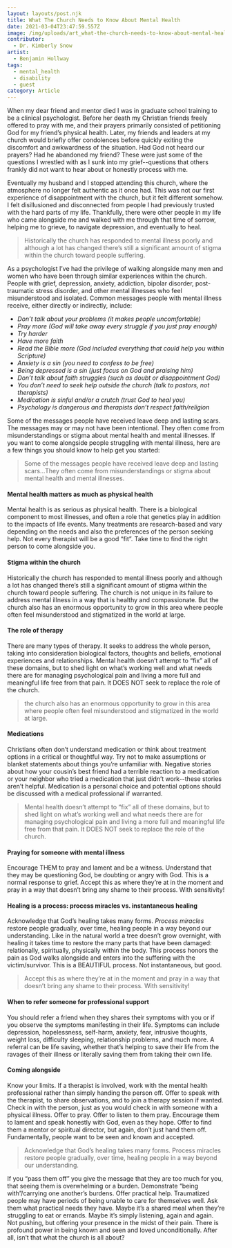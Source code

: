 ```yaml
---
layout: layouts/post.njk
title: What The Church Needs to Know About Mental Health
date: 2021-03-04T23:47:59.557Z
image: /img/uploads/art_what-the-church-needs-to-know-about-mental-health.jpg
contributor:
  - Dr. Kimberly Snow
artist:
  - Benjamin Hollway
tags:
  - mental_health
  - disability
  - guest
category: Article
---
```

When my dear friend and mentor died I was in graduate school training to be a clinical psychologist. Before her death my Christian friends freely offered to pray with me, and their prayers primarily consisted of petitioning God for my friend’s physical health. Later, my friends and leaders at my church would briefly offer condolences before quickly exiting the discomfort and awkwardness of the situation. Had God not heard our prayers? Had he abandoned my friend? These were just some of the questions I wrestled with as I sunk into my grief--questions that others frankly did not want to hear about or honestly process with me. 

Eventually my husband and I stopped attending this church, where the atmosphere no longer felt authentic as it once had. This was not our first experience of disappointment with the church, but it felt different somehow. I felt disillusioned and disconnected from people I had previously trusted with the hard parts of my life. Thankfully, there were other people in my life who came alongside me and walked with me through that time of sorrow, helping me to grieve, to navigate depression, and eventually to heal. 

> Historically the church has responded to mental illness poorly and although a lot has changed there’s still a significant amount of stigma within the church toward people suffering. 

As a psychologist I’ve had the privilege of walking alongside many men and women who have been through similar experiences within the church. People with grief, depression, anxiety, addiction, bipolar disorder, post-traumatic stress disorder, and other mental illnesses who feel misunderstood and isolated. Common messages people with mental illness receive, either directly or indirectly, include:

* *Don’t talk about your problems (it makes people uncomfortable)*
* *Pray more (God will take away every struggle if you just pray enough)*
* *Try harder*
* *Have more faith*
* *Read the Bible more (God included everything that could help you within Scripture)*
* *Anxiety is a sin (you need to confess to be free)*
* *Being depressed is a sin (just focus on God and praising him)*
* *Don’t talk about faith struggles (such as doubt or disappointment God)*
* *You don’t need to seek help outside the church (talk to pastors, not therapists)*
* *Medication is sinful and/or a crutch (trust God to heal you)*
* *Psychology is dangerous and therapists don’t respect faith/religion* 

Some of the messages people have received leave deep and lasting scars. The messages may or may not have been intentional. They often come from misunderstandings or stigma about mental health and mental illnesses. If you want to come alongside people struggling with mental illness, here are a few things you should know to help get you started:

> Some of the messages people have received leave deep and lasting scars...They often come from misunderstandings or stigma about mental health and mental illnesses.

#### **Mental health matters as much as physical health**

Mental health is as serious as physical health. There is a biological component to most illnesses, and often a role that genetics play in addition to the impacts of life events. Many treatments are research-based and vary depending on the needs and also the preferences of the person seeking help. Not every therapist will be a good “fit”. Take time to find the right person to come alongside you. 

#### **Stigma within the church**

Historically the church has responded to mental illness poorly and although a lot has changed there’s still a significant amount of stigma within the church toward people suffering. The church is not unique in its failure to address mental illness in a way that is healthy and compassionate. But the church also has an enormous opportunity to grow in this area where people often feel misunderstood and stigmatized in the world at large. 

#### **The role of therapy**

There are many types of therapy. It seeks to address the whole person, taking into consideration biological factors, thoughts and beliefs, emotional experiences and relationships. Mental health doesn’t attempt to “fix” all of these domains, but to shed light on what’s working well and what needs there are for managing psychological pain and living a more full and meaningful life free from that pain. It DOES NOT seek to replace the role of the church. 

> the church also has an enormous opportunity to grow in this area where people often feel misunderstood and stigmatized in the world at large. 

#### **Medications**

Christians often don’t understand medication or think about treatment options in a critical or thoughtful way. Try not to make assumptions or blanket statements about things you’re unfamiliar with. Negative stories about how your cousin’s best friend had a terrible reaction to a medication or your neighbor who tried a medication that just didn’t work--these stories aren’t helpful. Medication is a personal choice and potential options should be discussed with a medical professional if warranted. 

> Mental health doesn’t attempt to “fix” all of these domains, but to shed light on what’s working well and what needs there are for managing psychological pain and living a more full and meaningful life free from that pain. It DOES NOT seek to replace the role of the church. 

#### **Praying for someone with mental illness**

Encourage THEM to pray and lament and be a witness. Understand that they may be questioning God, be doubting or angry with God. This is a normal response to grief. Accept this as where they’re at in the moment and pray in a way that doesn’t bring any shame to their process. With sensitivity! 

#### **Healing is a process: process miracles vs. instantaneous healing**

Acknowledge that God’s healing takes many forms. *Process miracles* restore people gradually, over time, healing people in a way beyond our understanding. Like in the natural world a tree doesn’t grow overnight, with healing it takes time to restore the many parts that have been damaged: relationally, spiritually, physically within the body. This process honors the pain as God walks alongside and enters into the suffering with the victim/survivor. This is a BEAUTIFUL process. Not instantaneous, but good. 

> Accept this as where they’re at in the moment and pray in a way that doesn’t bring any shame to their process. With sensitivity! 

#### **When to refer someone for professional support**

You should refer a friend when they shares their symptoms with you or if you observe the symptoms manifesting in their life. Symptoms can include depression, hopelessness, self-harm, anxiety, fear, intrusive thoughts, weight loss, difficulty sleeping, relationship problems, and much more. A referral can be life saving, whether that’s helping to save their life from the ravages of their illness or literally saving them from taking their own life.

#### **Coming alongside**

Know your limits. If a therapist is involved, work with the mental health professional rather than simply handing the person off. Offer to speak with the therapist, to share observations, and to join a therapy session if wanted. Check in  with the person, just as you would check in with someone with a physical illness. Offer to pray. Offer to listen to them pray. Encourage them to lament and speak honestly with God, even as they hope. Offer to find them a mentor or spiritual director, but again, don’t just hand them off. Fundamentally, people want to be seen and known and accepted. 

> Acknowledge that God’s healing takes many forms. Process miracles restore people gradually, over time, healing people in a way beyond our understanding. 

If you “pass them off” you give the message that they are too much for you, that seeing them is overwhelming or a burden. Demonstrate “being with”/carrying one another’s burdens. Offer practical help. Traumatized people may have periods of being unable to care for themselves well. Ask them what practical needs they have. Maybe it’s a shared meal when they’re struggling to eat or errands. Maybe it’s simply listening, again and again. Not pushing, but offering your presence in the midst of their pain. There is profound power in being known and seen and loved unconditionally. After all, isn’t that what the church is all about?